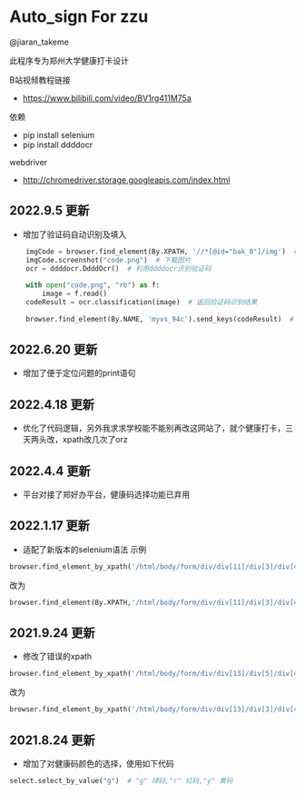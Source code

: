 # Auto_sign For zzu
@jiaran_takeme

此程序专为郑州大学健康打卡设计

B站视频教程链接
* https://www.bilibili.com/video/BV1rg411M75a


依赖
* pip install selenium
* pip install ddddocr

webdriver
* http://chromedriver.storage.googleapis.com/index.html

## 2022.9.5 更新
* 增加了验证码自动识别及填入
```python
    imgCode = browser.find_element(By.XPATH, '//*[@id="bak_0"]/img')  # 定位验证码
    imgCode.screenshot("code.png")  # 下载图片
    ocr = ddddocr.DdddOcr()  # 利用ddddocr识别验证码
    
    with open("code.png", "rb") as f:
        image = f.read()
    codeResult = ocr.classification(image)  # 返回验证码识别结果
    
    browser.find_element(By.NAME, 'myvs_94c').send_keys(codeResult)  # 输入验证码
```

## 2022.6.20 更新
* 增加了便于定位问题的print语句

## 2022.4.18 更新
* 优化了代码逻辑，另外我求求学校能不能别再改这网站了，就个健康打卡，三天两头改，xpath改几次了orz

## 2022.4.4 更新
* 平台对接了郑好办平台，健康码选择功能已弃用

## 2022.1.17 更新
* 适配了新版本的selenium语法
示例
```python
browser.find_element_by_xpath('/html/body/form/div/div[11]/div[3]/div[4]/span').click()
```
改为
```python
browser.find_element(By.XPATH,'/html/body/form/div/div[11]/div[3]/div[4]/span').click()
```
## 2021.9.24 更新
* 修改了错误的xpath
```python
browser.find_element_by_xpath('/html/body/form/div/div[13]/div[5]/div[4]/span').click()
```
改为
```python
browser.find_element_by_xpath('/html/body/form/div/div[13]/div[3]/div[4]/span').click()
```
## 2021.8.24 更新
* 增加了对健康码颜色的选择，使用如下代码
```python
select.select_by_value("g")  # "g" 绿码,"r" 红码,"y" 黄码
```
